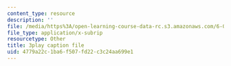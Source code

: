 ```yaml
---
content_type: resource
description: ''
file: /media/https%3A/open-learning-course-data-rc.s3.amazonaws.com/6-003-signals-and-systems-fall-2011/4779a22c1ba6f507fd22c3c24aa699e1_2X7o37pfdp8.srt
file_type: application/x-subrip
resourcetype: Other
title: 3play caption file
uid: 4779a22c-1ba6-f507-fd22-c3c24aa699e1
---
```

